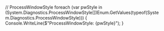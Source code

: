 // ProcessWindowStyle
foreach (var pwStyle in (System.Diagnostics.ProcessWindowStyle[])Enum.GetValues(typeof(System.Diagnostics.ProcessWindowStyle)))
{
    Console.WriteLine($"ProcessWindowStyle: {pwStyle}");
}
